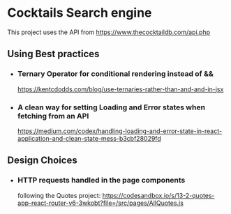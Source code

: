 # Cocktails Search engine

This project uses the API from https://www.thecocktaildb.com/api.php

## Using Best practices

- ### Ternary Operator for conditional rendering instead of &&
  https://kentcdodds.com/blog/use-ternaries-rather-than-and-and-in-jsx
  
- ### A clean way for setting Loading and Error states when fetching from an API
  https://medium.com/codex/handling-loading-and-error-state-in-react-application-and-clean-state-mess-b3cbf28029fd


## Design Choices

- ### HTTP requests handled in the page components
  following the Quotes project: https://codesandbox.io/s/13-2-quotes-app-react-router-v6-3wkobt?file=/src/pages/AllQuotes.js 
